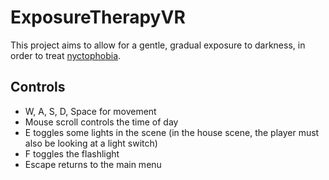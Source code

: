 # ExposureTherapyVR

This project aims to allow for a gentle, gradual exposure to darkness, in order to treat [nyctophobia](https://en.wikipedia.org/wiki/Fear_of_the_dark).

## Controls
- W, A, S, D, Space for movement
- Mouse scroll controls the time of day
- E toggles some lights in the scene (in the house scene, the player must also be looking at a light switch)
- F toggles the flashlight
- Escape returns to the main menu
